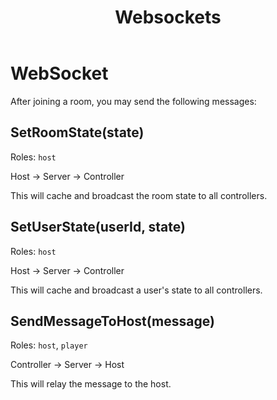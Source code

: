 ﻿---
title: Websockets
parent: Server
nav_order: 4
---


# WebSocket

After joining a room, you may send the following messages:

## SetRoomState(state)

Roles: `host`

Host -> Server -> Controller

This will cache and broadcast the room state to all controllers.

## SetUserState(userId, state)

Roles: `host`

Host -> Server -> Controller

This will cache and broadcast a user's state to all controllers.

## SendMessageToHost(message)

Roles: `host`, `player`

Controller -> Server -> Host

This will relay the message to the host.

